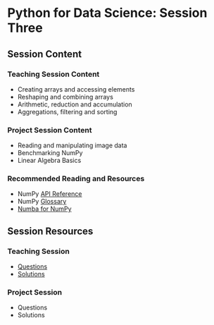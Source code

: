 # Python for Data Science: Session Three

## Session Content

### Teaching Session Content

- Creating arrays and accessing elements
- Reshaping and combining arrays
- Arithmetic, reduction and accumulation
- Aggregations, filtering and sorting

### Project Session Content

- Reading and manipulating image data
- Benchmarking NumPy
- Linear Algebra Basics

### Recommended Reading and Resources

- NumPy [API Reference](https://numpy.org/doc/stable/reference/index.html)
- NumPy [Glossary](https://numpy.org/doc/stable/glossary.html)
- [Numba for NumPy](https://numba.pydata.org/numba-doc/dev/reference/numpysupported.html)

## Session Resources

### Teaching Session

- [Questions](https://github.com/warwickdatasciencesociety/python-for-data-science/blob/master/session-three/session-three-teaching-questions.ipynb?raw=true)
- [Solutions](https://github.com/warwickdatasciencesociety/python-for-data-science/blob/master/session-three/session-three-teaching-solutions.ipynb)

### Project Session

- Questions
- Solutions

